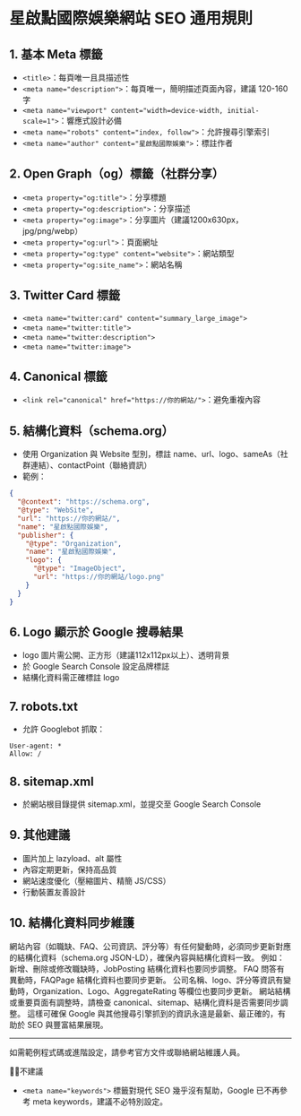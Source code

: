 # 星啟點國際娛樂網站 SEO 通用規則

## 1. 基本 Meta 標籤
- `<title>`：每頁唯一且具描述性
- `<meta name="description">`：每頁唯一，簡明描述頁面內容，建議 120-160 字
- `<meta name="viewport" content="width=device-width, initial-scale=1">`：響應式設計必備
- `<meta name="robots" content="index, follow">`：允許搜尋引擎索引
- `<meta name="author" content="星啟點國際娛樂">`：標註作者

## 2. Open Graph（og）標籤（社群分享）
- `<meta property="og:title">`：分享標題
- `<meta property="og:description">`：分享描述
- `<meta property="og:image">`：分享圖片（建議1200x630px，jpg/png/webp）
- `<meta property="og:url">`：頁面網址
- `<meta property="og:type" content="website">`：網站類型
- `<meta property="og:site_name">`：網站名稱

## 3. Twitter Card 標籤
- `<meta name="twitter:card" content="summary_large_image">`
- `<meta name="twitter:title">`
- `<meta name="twitter:description">`
- `<meta name="twitter:image">`

## 4. Canonical 標籤
- `<link rel="canonical" href="https://你的網站/">`：避免重複內容

## 5. 結構化資料（schema.org）
- 使用 Organization 與 Website 型別，標註 name、url、logo、sameAs（社群連結）、contactPoint（聯絡資訊）
- 範例：
```json
{
  "@context": "https://schema.org",
  "@type": "WebSite",
  "url": "https://你的網站/",
  "name": "星啟點國際娛樂",
  "publisher": {
    "@type": "Organization",
    "name": "星啟點國際娛樂",
    "logo": {
      "@type": "ImageObject",
      "url": "https://你的網站/logo.png"
    }
  }
}
```

## 6. Logo 顯示於 Google 搜尋結果
- logo 圖片需公開、正方形（建議112x112px以上）、透明背景
- 於 Google Search Console 設定品牌標誌
- 結構化資料需正確標註 logo

## 7. robots.txt
- 允許 Googlebot 抓取：
```
User-agent: *
Allow: /
```

## 8. sitemap.xml
- 於網站根目錄提供 sitemap.xml，並提交至 Google Search Console

## 9. 其他建議
- 圖片加上 lazyload、alt 屬性
- 內容定期更新，保持高品質
- 網站速度優化（壓縮圖片、精簡 JS/CSS）
- 行動裝置友善設計

## 10. 結構化資料同步維護
網站內容（如職缺、FAQ、公司資訊、評分等）有任何變動時，必須同步更新對應的結構化資料（schema.org JSON-LD），確保內容與結構化資料一致。
例如：
新增、刪除或修改職缺時，JobPosting 結構化資料也要同步調整。
FAQ 問答有異動時，FAQPage 結構化資料也要同步更新。
公司名稱、logo、評分等資訊有變動時，Organization、Logo、AggregateRating 等欄位也要同步更新。
網站結構或重要頁面有調整時，請檢查 canonical、sitemap、結構化資料是否需要同步調整。
這樣可確保 Google 與其他搜尋引擎抓到的資訊永遠是最新、最正確的，有助於 SEO 與豐富結果展現。

---
如需範例程式碼或進階設定，請參考官方文件或聯絡網站維護人員。 


🙅‍♂️不建議
- `<meta name="keywords">` 標籤對現代 SEO 幾乎沒有幫助，Google 已不再參考 meta keywords，建議不必特別設定。
